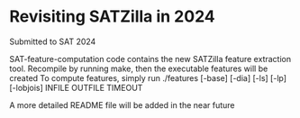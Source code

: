 # Revisiting SATZilla in 2024

Submitted to SAT 2024

SAT-feature-computation code contains the new SATZilla feature extraction tool.
Recompile by running make, then the executable features will be created
To compute features, simply run ./features [-base] [-dia] [-ls] [-lp] [-lobjois] INFILE OUTFILE TIMEOUT

A more detailed README file will be added in the near future
